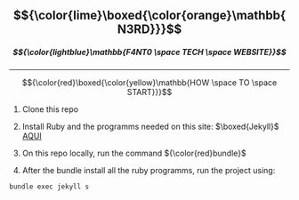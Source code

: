## $${\color{lime}\boxed{\color{orange}\mathbb{N3RD}}}$$

##### $${\color{lightblue}\mathbb{F4NT0 \space TECH \space WEBSITE}}$$

---

$${\color{red}\boxed{\color{yellow}\mathbb{HOW \space TO \space START}}}$$

1. Clone this repo

2. Install Ruby and the programms needed on this site:  $\boxed{Jekyll}$ [AQUI](https://jekyllrb.com/docs/installation/)

3. On this repo locally, run the command ${\color{red}bundle}$

4. After the bundle install all the ruby programms, run the project using:

```shell
bundle exec jekyll s
```